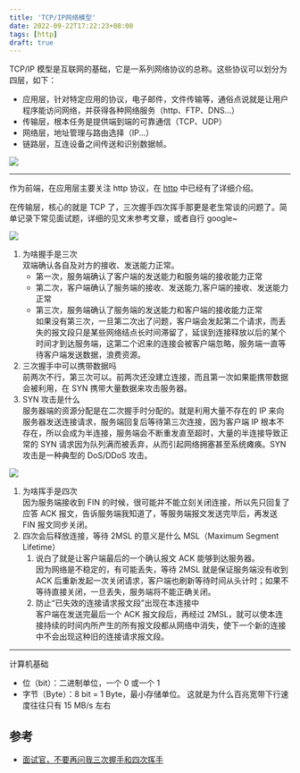 ```yaml
---
title: 'TCP/IP网络模型'
date: 2022-09-22T17:22:23+08:00
tags: [http]
draft: true
---
```


TCP/IP 模型是互联网的基础，它是一系列网络协议的总称。这些协议可以划分为四层，如下：

- 应用层，针对特定应用的协议，电子邮件，文件传输等，通俗点说就是让用户程序能访问网络，并获得各种网络服务（http、FTP、DNS...）
- 传输层，根本任务是提供端到端的可靠通信（TCP、UDP）
- 网络层，地址管理与路由选择（IP...）
- 链路层，互连设备之间传送和识别数据帧。

![](https://cdn.jsdelivr.net/gh/yokiizx/picgo@main/img/202210202335427.png)

---

作为前端，在应用层主要关注 http 协议，在 [http](https://yokiizx.site/posts/http/http%E5%89%8D%E4%B8%96%E4%BB%8A%E7%94%9F/) 中已经有了详细介绍。

在传输层，核心的就是 TCP 了，三次握手四次挥手那更是老生常谈的问题了。简单记录下常见面试题，详细的见文末参考文章，或者自行 google~

![](https://cdn.jsdelivr.net/gh/yokiizx/picgo@main/img/202210210008339.png)

1. 为啥握手是三次  
   双端确认各自及对方的接收、发送能力正常。
   - 第一次，服务端确认了客户端的发送能力和服务端的接收能力正常
   - 第二次，客户端确认了服务端的接收、发送能力,客户端的接收、发送能力正常
   - 第三次，服务端确认了服务端的发送能力和客户端的接收能力正常  
     如果没有第三次，一旦第二次出了问题，客户端会发起第二个请求，而丢失的报文段只是某些网络结点长时间滞留了，延误到连接释放以后的某个时间才到达服务端，这第二个迟来的连接会被客户端忽略，服务端一直等待客户端发送数据，浪费资源。
2. 三次握手中可以携带数据吗  
   前两次不行，第三次可以。前两次还没建立连接，而且第一次如果能携带数据会被利用，在 SYN 携带大量数据来攻击服务器。
3. SYN 攻击是什么  
   服务器端的资源分配是在二次握手时分配的。就是利用大量不存在的 IP 来向服务器发送连接请求，服务端回复后等待第三次连接，因为客户端 IP 根本不存在，所以会成为半连接，服务端会不断重发直至超时，大量的半连接导致正常的 SYN 请求因为队列满而被丢弃，从而引起网络拥塞甚至系统瘫痪。SYN 攻击是一种典型的 DoS/DDoS 攻击。

![](https://cdn.jsdelivr.net/gh/yokiizx/picgo@main/img/202210210009002.png)

1. 为啥挥手是四次  
   因为服务端接收到 FIN 的时候，很可能并不能立刻关闭连接，所以先只回复了应答 ACK 报文，告诉服务端我知道了，等服务端报文发送完毕后，再发送 FIN 报文同步关闭。
2. 四次会后释放连接，等待 2MSL 的意义是什么 MSL（Maximum Segment Lifetime）
   1. 说白了就是让客户端最后的一个确认报文 ACK 能够到达服务器。  
      因为网络是不稳定的，有可能丢失，等待 2MSL 就是保证服务端没有收到 ACK 后重新发起一次关闭请求，客户端也刷新等待时间从头计时；如果不等待直接关闭，一旦丢失，服务端将不能正确关闭。
   2. 防止“已失效的连接请求报文段”出现在本连接中  
      客户端在发送完最后一个 ACK 报文段后，再经过 2MSL，就可以使本连接持续的时间内所产生的所有报文段都从网络中消失，使下一个新的连接中不会出现这种旧的连接请求报文段。

---

计算机基础

- 位（bit）：二进制单位，一个 0 或一个 1
- 字节（Byte）：8 bit = 1 Byte，最小存储单位。 这就是为什么百兆宽带下行速度往往只有 15 MB/s 左右

## 参考

- [面试官，不要再问我三次握手和四次挥手](https://mp.weixin.qq.com/s/WI9045Sd7gRsE-WZ5x8tcA)
